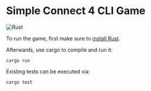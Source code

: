 # Simple Connect 4 CLI Game

![Rust](https://github.com/steinsag/rust-connect4/workflows/Rust/badge.svg)

To run the game, first make sure to [install Rust](https://www.rust-lang.org/tools/install).

Afterwards, use cargo to compile and run it:

    cargo run

Existing tests can be executed via:

    cargo test

